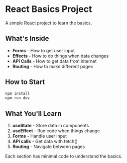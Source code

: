 # React Basics Project

A simple React project to learn the basics.

## What's Inside

- **Forms** - How to get user input
- **Effects** - How to do things when data changes
- **API Calls** - How to get data from internet
- **Routing** - How to make different pages

## How to Start

```bash
npm install
npm run dev
```

## What You'll Learn

1. **useState** - Store data in components
2. **useEffect** - Run code when things change
3. **Forms** - Handle user input
4. **API calls** - Get data with fetch()
5. **Routing** - Navigate between pages

Each section has minimal code to understand the basics.